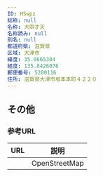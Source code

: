 ```yaml
---
ID: HSwpz
総称: null
名称: 大辯才天
名称読み: null
別名: null
都道府県: 滋賀県
区域: 大津市
緯度: 35.0665304
経度: 135.8426076
郵便番号: 5200116
住所: 滋賀県大津市坂本本町４２２０
---
```


## その他

### 参考URL

| URL | 説明          |
| --- | ------------- |
|     | OpenStreetMap |
